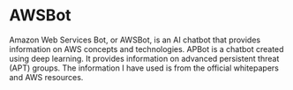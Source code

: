 # AWSBot
Amazon Web Services Bot, or AWSBot, is an AI chatbot that provides information on AWS concepts and technologies.  APBot is a chatbot created using deep learning. It provides information on advanced persistent threat (APT) groups. The information I have used is from the official whitepapers and AWS resources.
